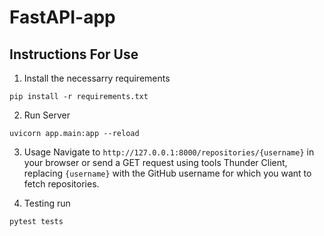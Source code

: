 # FastAPI-app

## Instructions For Use
1. Install the necessarry requirements
```
pip install -r requirements.txt
```

2. Run Server
```
uvicorn app.main:app --reload
```

3. Usage
Navigate to `http://127.0.0.1:8000/repositories/{username}` in your browser or send a GET request using tools Thunder Client, replacing `{username}` with the GitHub username for which you want to fetch repositories.

4. Testing
run
```
pytest tests
```